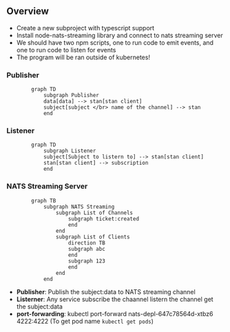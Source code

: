 ## Overview
- Create a new subproject with typescript support
- Install node-nats-streaming library and connect to nats streaming server
- We should have two npm scripts, one to run code to emit events, and one to run code to listen for events
- The program will be ran outside of kubernetes!

### Publisher

``` mermaid
        graph TD
            subgraph Publisher
            data[data] --> stan[stan client]
            subject[subject </br> name of the channel] --> stan
            end
```

### Listener


``` mermaid
        graph TD
            subgraph Listener
            subject[Subject to listern to] --> stan[stan client]
            stan[stan client] --> subscription
            end
```

### NATS Streaming Server

``` mermaid
        graph TB
            subgraph NATS Streaming
                subgraph List of Channels
                    subgraph ticket:created
                    end
                end
                subgraph List of Clients
                    direction TB
                    subgraph abc
                    end
                    subgraph 123
                    end
                end
            end
```

- **Publisher**: Publish the subject:data to NATS streaming channel
- **Listerner**: Any service subscribe the chaannel listern the channel get the subject:data
- **port-forwarding**: kubectl port-forward nats-depl-647c78564d-xtbz6 4222:4222 (To get pod name `kubectl get pods`)